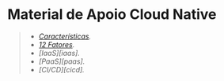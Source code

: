 # Material de Apoio Cloud Native

> - _[Características][caracteristicas]._
> - _[12 Fatores][fatores]._
> - _[IaaS][iaas]._
> - _[PaaS][paas]._
> - _[CI/CD][cicd]._

[caracteristicas]:https://drive.google.com/file/d/1a1etEQYl9yZ3_IlTAzvdpTSzUK2caQ5y/view?usp=sharing
[fatores]:https://drive.google.com/file/d/1I-ce0-WMAV_zCIFApGDb5wmW2MdjdlxS/view?usp=sharing